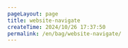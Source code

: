 ```yaml
---
pageLayout: page
title: website-navigate
createTime: 2024/10/26 17:37:50
permalink: /en/bag/website-navigate/
---
```

<NotSupportEn />